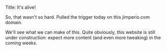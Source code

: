 Title: It's alive!

So, that wasn't so hard. Pulled the trigger today on this jimperio.com domain.

We'll see what we can make of this. Quite obviously, this website is still under construction: expect more content (and even more tweaking) in the coming weeks.